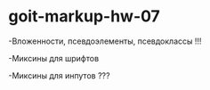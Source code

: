 # goit-markup-hw-07


-Вложенности, псевдоэлементы, псевдоклассы !!!

-Миксины для шрифтов

-Миксины для инпутов ???